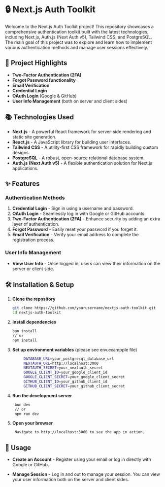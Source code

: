 # 🔒 Next.js Auth Toolkit

Welcome to the Next.js Auth Toolkit project! This repository showcases a comprehensive authentication toolkit built with the latest technologies, including Next.js, Auth.js (Next Auth v5), Tailwind CSS, and PostgreSQL. The main goal of this project was to explore and learn how to implement various authentication methods and manage user sessions effectively.

## 🚀 Project Highlights

- **Two-Factor Authentication (2FA)**
- **Forgot Password functionality**
- **Email Verification**
- **Credential Login**
- **OAuth Login** (Google & GitHub)
- **User Info Management** (both on server and client sides)

## 📚 Technologies Used

- **Next.js** - A powerful React framework for server-side rendering and static site generation.
- **React.js** - A JavaScript library for building user interfaces.
- **Tailwind CSS** - A utility-first CSS framework for rapidly building custom designs.
- **PostgreSQL** - A robust, open-source relational database system.
- **Auth.js (Next Auth v5)** - A flexible authentication solution for Next.js applications.

## ✨ Features

### Authentication Methods

1. **Credential Login** - Sign in using a username and password.
2. **OAuth Login** - Seamlessly log in with Google or GitHub accounts.
3. **Two-Factor Authentication (2FA)** - Enhance security by adding an extra layer of authentication.
4. **Forgot Password** - Easily reset your password if you forget it.
5. **Email Verification** - Verify your email address to complete the registration process.

### User Info Management

- **View User Info** - Once logged in, users can view their information on the server or client side.

## 🛠️ Installation & Setup

1. **Clone the repository**
   ```sh
   git clone https://github.com/yourusername/nextjs-auth-toolkit.git
   cd nextjs-auth-toolkit
   ```
2. **Install dependencies**
   ```sh
   bun install
   // or
   npm install
   ```
3. **Set up environment variables**
   (please see env.exampple file)
   ```sh
        DATABASE_URL=your_postgresql_database_url
        NEXTAUTH_URL=http://localhost:3000
        NEXTAUTH_SECRET=your_nextauth_secret
        GOOGLE_CLIENT_ID=your_google_client_id
        GOOGLE_CLIENT_SECRET=your_google_client_secret
        GITHUB_CLIENT_ID=your_github_client_id
        GITHUB_CLIENT_SECRET=your_github_client_secret
   ```
4. **Run the development server**
   ```sh
    bun dev
    // or
    npm run dev
   ```
5. **Open your browser**
   ```sh
    Navigate to http://localhost:3000 to see the app in action.
   ```

## 🎉 Usage

- **Create an Account** - Register using your email or log in directly with Google or GitHub.

- **Manage Session** - Log in and out to manage your session. You can view your user information both on the server and client sides.
